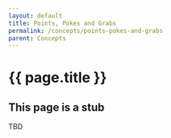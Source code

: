 ```yaml
---
layout: default
title: Points, Pokes and Grabs
permalink: /concepts/points-pokes-and-grabs
parent: Concepts
---
```


# {{ page.title }}

## This page is a stub

TBD

